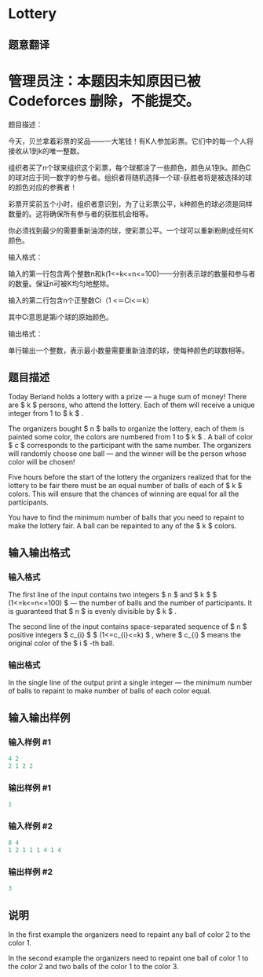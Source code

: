 # Lottery

## 题意翻译

# 管理员注：本题因未知原因已被 Codeforces 删除，不能提交。

题目描述：

今天，贝兰拿着彩票的奖品——一大笔钱！有K人参加彩票。它们中的每一个人将接收从1到k的唯一整数。

组织者买了n个球来组织这个彩票，每个球都涂了一些颜色，颜色从1到k。颜色C的球对应于同一数字的参与者。组织者将随机选择一个球-获胜者将是被选择的球的颜色对应的参赛者！

彩票开奖前五个小时，组织者意识到，为了让彩票公平，k种颜色的球必须是同样数量的。这将确保所有参与者的获胜机会相等。

你必须找到最少的需要重新油漆的球，使彩票公平。一个球可以重新粉刷成任何K颜色。

输入格式：

输入的第一行包含两个整数n和k(1<=k<=n<=100)——分别表示球的数量和参与者的数量。保证n可被K均匀地整除。

输入的第二行包含n个正整数Ci（1 <＝Ci<＝k）

其中Ci意思是第i个球的原始颜色。

输出格式：

单行输出一个整数，表示最小数量需要重新油漆的球，使每种颜色的球数相等。

## 题目描述

Today Berland holds a lottery with a prize — a huge sum of money! There are $ k $ persons, who attend the lottery. Each of them will receive a unique integer from 1 to $ k $ .

The organizers bought $ n $ balls to organize the lottery, each of them is painted some color, the colors are numbered from 1 to $ k $ . A ball of color $ c $ corresponds to the participant with the same number. The organizers will randomly choose one ball — and the winner will be the person whose color will be chosen!

Five hours before the start of the lottery the organizers realized that for the lottery to be fair there must be an equal number of balls of each of $ k $ colors. This will ensure that the chances of winning are equal for all the participants.

You have to find the minimum number of balls that you need to repaint to make the lottery fair. A ball can be repainted to any of the $ k $ colors.

## 输入输出格式

### 输入格式

The first line of the input contains two integers $ n $ and $ k $ $ (1<=k<=n<=100) $ — the number of balls and the number of participants. It is guaranteed that $ n $ is evenly divisible by $ k $ .

The second line of the input contains space-separated sequence of $ n $ positive integers $ c_{i} $ $ (1<=c_{i}<=k) $ , where $ c_{i} $ means the original color of the $ i $ -th ball.

### 输出格式

In the single line of the output print a single integer — the minimum number of balls to repaint to make number of balls of each color equal.

## 输入输出样例

### 输入样例 #1

```cpp
4 2
2 1 2 2

```
### 输出样例 #1

```cpp
1

```
### 输入样例 #2

```cpp
8 4
1 2 1 1 1 4 1 4

```
### 输出样例 #2

```cpp
3

```
## 说明

In the first example the organizers need to repaint any ball of color 2 to the color 1.

In the second example the organizers need to repaint one ball of color 1 to the color 2 and two balls of the color 1 to the color 3.

